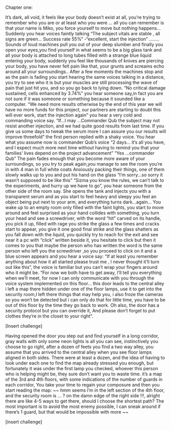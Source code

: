 Chapter one: 

It’s dark, all void, it feels like your body doesn’t exist at all, you’re trying to remember who you are or at least who you were … all you can remember is that your name is Miko, you force yourself to move but nothing happens… Suddenly you hear voices faintly talking
“The subject vitals are stable , all signs are green... Success rate 55%” 
-“excellent, start the injection”
……..
Sounds of loud machines pull you out of your deep slumber and finally you open your eyes,you find yourself in what seems to be a big glass tank and all your body is attached to long tubes filled with a strange blue liquid entering your body, suddenly you feel like  thousands of knives are piercing your body, you have never felt pain like that, your grunts and screams echo around all your surroundings..
After a few moments the machines stop and as the pain is fading you start hearing the same voices talking in a distance, you try to see who it is but your muscles are still processing the wave of pain that just hit you, and so you go back to lying down.
“No critical damage sustained, cells enhanced by 3.74%” you hear someone say,in fact you are not sure if it was someone or something because it sounded like a computer.
“We need more results otherwise by the end of this year we will have no more funds for this project, our partners are starting to doubt this will ever work, start the injection again” you hear a very cold and commanding voice say.
“If…I may  ...Commander Qub the subject may not resist another injection, and we had quite good results from last time. If you give us some days to tweak the serum more I can assure you our results will improve threefold” the first person replied with a shaky voice.
You hear what you assume now is commander Qub’s voice “2 days... it’s all you have, and I expect much more next time without having to remind you that your families’ lives depend on the project advancement”
“Yes …commander Qub”
The pain fades enough that you become more aware of your surroundings, so you try to peak again,you manage to see the room you’re in with 4 man in full white coats Anxiously packing their things, one of them slowly walks up to you and put his hand on the glass
“I’m sorry...so sorry it wasn’t supposed to be like this”
“Sizma you know the rules, we can’t talk to the experiments, and hurry up we have to go”, you hear someone from the other side of the room say.
She opens the tank and injects you with a transparent serum and as you start to feel heavy and sleepy you feel an object being put next to your arm, and everything turns dark…again…
You wake up to an empty room only filled with the faint lights, you start to move around and feel surprised as your hand collides with something, you turn your head and see a screwdriver, with the word “hit” carved on its handle, you pick it up, filled with rage you strike the glass a few times and cracks start to appear, you give it one good final strike and the glass shatters as you fall down with the liquid, you quickly try to reach for the exit and see near it a pc with “click” written beside it, you hesitate to click but then it comes to you that maybe the person who has written the word is the same person who left you the screwdriver ,so you proceed to click on it and a blue screen appears and you hear a voice say:
“If at least you remember anything about how it all started please trust me , I never thought it’ll turn out like this”, the voice is familiar but you can’t wrap your fingers around who it might be.
“For now we both have to get away, I’ll tell you everything when we’ll meet, for now I can only communicate with you through the voice system implemented on this floor…
this door leads to the central alley i left a map there hidden under one of the floor lamps, use it to get into the security room,I left there things that may help you, i also froze the cameras so you won’t be detected but i can only do that for little time, you have to be out of this floor by the time they go back to work.
Oh also, the door has a security protocol but you can override it, And please don’t forget to put clothes they’re in the closet to your right”.
 
[Insert challenge]
 
Having opened the door you step out and find yourself in a long corridor, gray walls with only some neon lights is all you can see, instinctively you choose to go right, after a dozen of feets you find a two way alley, you assume that you arrived to the central alley when you see floor lamps aligned in both sides.
There were at least a dozen, and the idea of having to look under each one to find the map already stressed you enough, but fortunately it was under the first lamp you checked, whoever this person who is helping might be, they sure don’t want you to waste time.
it’s a map of the 3rd and 4th floors, with some indications of the number of guards in each corridor,
You take your time to regain your composure and then you start reading the map:
~~ hmm seems I’m in the left section of the 4th floor, and the security room is … ? on the damn edge of the right side !!!, alright there are like 4-5 ways to get there, should I choose the shortest path? The most important is to avoid the most enemy possible, I can sneak around if there’s 1 guard, but that would be impossible with more ~~
 
[insert challenge]

